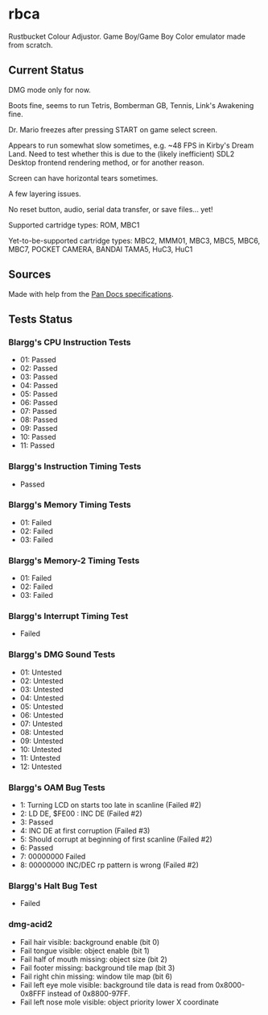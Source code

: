 # rbca

Rustbucket Colour Adjustor. Game Boy/Game Boy Color emulator made from scratch.

## Current Status

DMG mode only for now.

Boots fine, seems to run Tetris, Bomberman GB, Tennis, Link's Awakening fine.

Dr. Mario freezes after pressing START on game select screen.

Appears to run somewhat slow sometimes, e.g. ~48 FPS in Kirby's Dream Land. Need to test whether this is due to the (likely inefficient) SDL2 Desktop frontend rendering method, or for another reason.

Screen can have horizontal tears sometimes.

A few layering issues.

No reset button, audio, serial data transfer, or save files... yet!

Supported cartridge types: ROM, MBC1

Yet-to-be-supported cartridge types: MBC2, MMM01, MBC3, MBC5, MBC6, MBC7, POCKET CAMERA, BANDAI TAMA5, HuC3, HuC1

## Sources

Made with help from the [Pan Docs specifications](http://bgb.bircd.org/pandocs.htm#cgbregisters).

## Tests Status

### Blargg's CPU Instruction Tests

- 01: Passed
- 02: Passed
- 03: Passed
- 04: Passed
- 05: Passed
- 06: Passed
- 07: Passed
- 08: Passed
- 09: Passed
- 10: Passed
- 11: Passed

### Blargg's Instruction Timing Tests

- Passed

### Blargg's Memory Timing Tests

- 01: Failed
- 02: Failed
- 03: Failed

### Blargg's Memory-2 Timing Tests

- 01: Failed
- 02: Failed
- 03: Failed

### Blargg's Interrupt Timing Test

- Failed

### Blargg's DMG Sound Tests

- 01: Untested
- 02: Untested
- 03: Untested
- 04: Untested
- 05: Untested
- 06: Untested
- 07: Untested
- 08: Untested
- 09: Untested
- 10: Untested
- 11: Untested
- 12: Untested

### Blargg's OAM Bug Tests

- 1: Turning LCD on starts too late in scanline (Failed #2)
- 2: LD DE, $FE00 : INC DE (Failed #2)
- 3: Passed
- 4: INC DE at first corruption (Failed #3)
- 5: Should corrupt at beginning of first scanline (Failed #2)
- 6: Passed
- 7: 00000000 Failed
- 8: 00000000 INC/DEC rp pattern is wrong (Failed #2)

### Blargg's Halt Bug Test

- Failed

### dmg-acid2

- Fail hair visible: background enable (bit 0)
- Fail tongue visible: object enable (bit 1)
- Fail half of mouth missing: object size (bit 2)
- Fail footer missing: background tile map (bit 3)
- Fail right chin missing: window tile map (bit 6)
- Fail left eye mole visible: background tile data is read from 0x8000-0x8FFF instead of 0x8800-97FF.
- Fail left nose mole visible: object priority lower X coordinate
